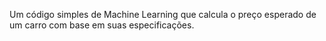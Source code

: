Um código simples de Machine Learning que calcula o preço esperado de um carro com base em suas especificações.